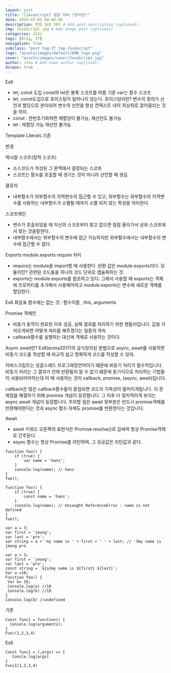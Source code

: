 ```yaml
---
layout: post
title: "[JavaScript] 질문 대비 (정리전)"
date: 2019-03-03 00:00:00
description: 면접 질문 대비 # Add post description (optional)
img: JavaScript.jpg # Add image post (optional)
categories: Jiho
tags: [Blog, IT]
navigation: True
subclass: "post tag-IT tag-JavaScript"
logo: "assets/images/default/DMB_logo.png"
cover: "assets/images/cover/JavaScript.jpg"
author: Jiho # Add name author (optional)
disqus: true
---
```


Es6

- let, const 도입
  const와 let은 블록 스코프를 따름
  기존 var는 함수 스코프
- let, const도입으로 호이스팅이 일어나지 않는다.
  호이스팅이란? 변수의 정의가 선언과 할당으로 분리되어 변수의 선언을 항상 컨텍스트 내의 최상위로 끌어올리는 것을 의미.
- const : 한번초기화하면 재할당이 불가능, 재선언도 불가능
- let : 재할당 가능 재선언 불가능

Template Literals
기존

변경

렉시컬 스코프(정적 스코프)

- 소스코드가 작성된 그 문맥에서 결정되는 스코프
- 스코프는 함수를 호출할 때 생기는 것이 아니라 선언할 때 생김.

클로저

- 내부함수가 외부함수의 지역변수의 접근할 수 있고, 외부함수는 외부함수의 지역변수를 사용하는 내부함수가 소멸될 때까지 소멸 되지 않는 특성을 의미한다.

스코프체인

- 변수가 호출되었을 때 자신의 스코프부터 찾고 없으면 점점 올라가서 상위 스코프에서 찾는 것을말한다.
- 내부함수에서는 외부함수의 변수에 접근 가능하지만 외부함수에서는 내부함수의 변수에 접근할 수 없다.

Exports module.exports require 차이

- require는 module을 import할 때 사용한다. 반환 값은 module.exports이다.
  모듈이란?
  관련된 코드들을 하나의 코드 단위로 캡슐화하는 것.
- exports는 module.exports를 참조하고 있다.
  그래서 사용할 때 exports는 객체에 프로퍼티를 추가해서 사용해야하고 module.exports는 변수에 새로운 객체를 할당한다.

Es6
화살표 함수에는 없는 것 : 함수이름 , this, arguments

Promise 객체란

- 비동기 동작이 완료된 이후 성공, 실패 결과를 처리하기 위한 핸들러입니다. 값을 가져오게되면 어떻게 처리를 해주겠다는 일종의 약속
- callback함수를 실행하는 대신에 객체로 사용하는 것이다.

Async await란?
Es8(ecma2017)의 공식정의된 문법으로 async, await를 사용하면 비동기 코드를 작성할 때 비교적 쉽고 명확하게 코드를 작성할 수 있따.

자바스크립트는 싱글스레드 프로그래밍언어이기 떄문에 비동기 처리가 필수적입니다. 비동기 처리는 그 결과가 언제 반환될지 알 수 없기 떄문에 동기식으로 처리하는 기법들이 사용되어야하는데 이 때 사용하는 것이 callback, promise, (async, await)입니다.

callback은 많은 callback함수들이 중첩되면 코드의 가독성이 떨어지게됩니다. 이 문제점을 해결하기 위해 promise 개념이 등장합니다. 그 이후 더 절차적이게 보이는 async await 개념이 등장합니다. 주의할 점은 await 뒷부분은 반드시 promise객체를 반환해야한다는 것과 async 함수 자체도 promise를 반환한다는 것입니다.

Await <expression>

- await 키워드 오른쪽의 표현식은 Promise.resolve()로 감싸여 항상 Promise객체로 간주된다.
- async 함수는 항상 Promise를 리턴하며, 그 성공값은 리턴값과 같다.

```
function foo() {
    if (true) {
        var name = 'hans';
    }
    console.log(name); // hans
}
foo();
```

```
function foo() {
    if (true) {
        const name = 'hans';
    }
    console.log(name); // Uncaught ReferenceError : name is not defined
}
foo();
```

```
var a = 3;
var first = 'jeong';
var last = 'pro';
var string = a + 'my name is ' + first + ' ' + last; // '3my name is jeong pro
```

```
var a = 3;
var first = 'jeong';
var last = 'pro';
const string = `${a}my name is ${first} ${last}`;
Var a =10;
Function foo() {
 Var b= 10;
 Console.log(a) //10
 Console.log(b) //10
}
Console.log(b) //undefined
```

기존

```
Const func1 = function() {
  Console.log(arguments);
}
Func(1,2,3,4)
```

Es6

```
Const func1 = (…args) => {
   Consle.log(args)
}
Func1(1,2,3,4)
```

